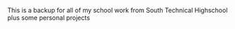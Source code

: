 This is a backup for all of my school work from South Technical Highschool plus some personal projects
